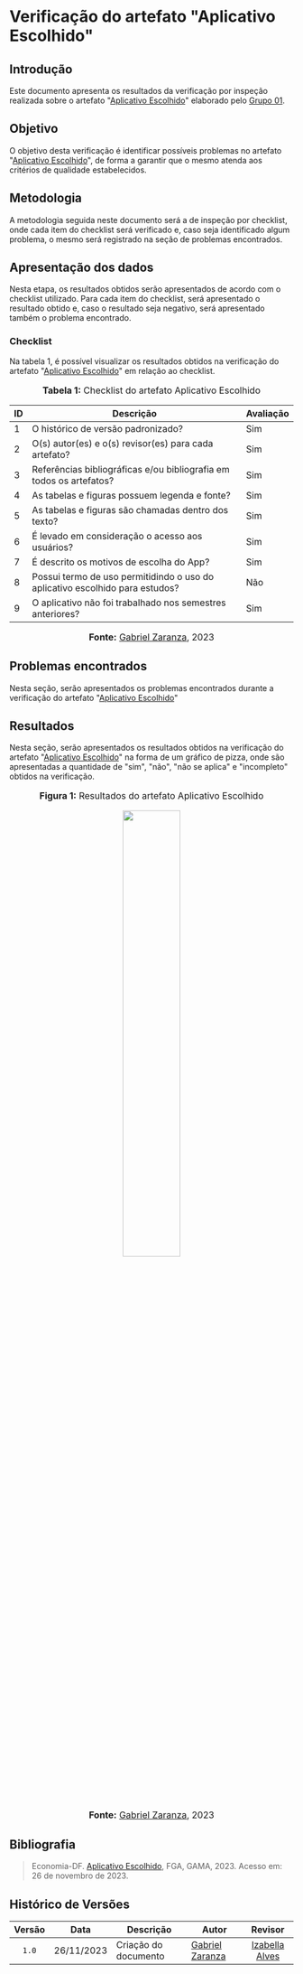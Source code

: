 # Verificação do artefato "Aplicativo Escolhido"

## Introdução

Este documento apresenta os resultados da verificação por inspeção realizada sobre o artefato "[Aplicativo Escolhido](https://requisitos-de-software.github.io/2023.2-Economia-DF/planejamento%20do%20projeto/app-selecionado/)" elaborado pelo [Grupo 01](https://github.com/Requisitos-de-Software/2023.2-Economia-DF).

## Objetivo

O objetivo desta verificação é identificar possíveis problemas no artefato "[Aplicativo Escolhido](https://requisitos-de-software.github.io/2023.2-Economia-DF/planejamento%20do%20projeto/app-selecionado/)", de forma a garantir que o mesmo atenda aos critérios de qualidade estabelecidos.

## Metodologia

A metodologia seguida neste documento será a de inspeção por checklist, onde cada item do checklist será verificado e, caso seja identificado algum problema, o mesmo será registrado na seção de problemas encontrados.


## Apresentação dos dados

Nesta etapa, os resultados obtidos serão apresentados de acordo com o checklist utilizado. Para cada item do checklist, será apresentado o resultado obtido e, caso o resultado seja negativo, será apresentado também o problema encontrado.

### Checklist 

Na tabela 1, é possível visualizar os resultados obtidos na verificação do artefato "[Aplicativo Escolhido](https://requisitos-de-software.github.io/2023.2-Economia-DF/planejamento%20do%20projeto/app-selecionado/)" em relação ao checklist.

<div align="center">
<font size="3"><p style="text-align: center"><b>Tabela 1:</b> Checklist do artefato Aplicativo Escolhido</p></font>

<table>

<thead>
    <tr>
        <th>ID</th>
        <th>Descrição</th>
        <th>Avaliação</th>
    </tr>
</thead>
<tbody>
    <tr>
        <td>  1 </td>
        <td> O histórico de versão padronizado?  </td>
        <td> Sim </td>
    </tr>
    <tr>
        <td>  2 </td>
        <td> O(s) autor(es) e o(s) revisor(es) para
cada artefato?  </td>
        <td> Sim </td>
    </tr>
    <tr>
        <td>  3 </td>
        <td> Referências bibliográficas e/ou bibliografia
em todos os artefatos?  </td>
        <td> Sim </td>
    </tr>
    <tr>
        <td>  4 </td>
        <td> As tabelas e figuras possuem legenda e
fonte?  </td>
        <td> Sim </td>
    </tr>
    <tr>
        <td>  5 </td>
        <td> As tabelas e figuras são chamadas dentro
dos texto?  </td>
        <td> Sim </td>
    </tr>
    <tr>
        <td>  6 </td>
        <td> É levado em consideração o acesso aos usuários?  </td>
        <td> Sim </td>
    </tr>
    <tr>
        <td>  7 </td>
        <td>  É descrito os motivos de escolha do App? </td>
        <td> Sim </td>
    </tr>
    <tr>
        <td>  8 </td>
        <td>  Possui termo de uso permitidindo o uso do aplicativo escolhido para estudos? </td>
        <td>   Não  </td>
    </tr>
     <tr>
        <td>  9 </td>
        <td>  O aplicativo não foi trabalhado nos semestres anteriores? </td>
        <td> Sim </td>
    </tr>
       
</tbody>
</table>

        
    
</tbody>
</table>


<font size="3"><p style="text-align: center"><b>Fonte:</b> <a href="https://github.com/GZaranza">Gabriel Zaranza</a>, 2023</p></font>
</div>




## Problemas encontrados

Nesta seção, serão apresentados os problemas encontrados durante a verificação do artefato "[Aplicativo Escolhido](https://requisitos-de-software.github.io/2023.2-Economia-DF/planejamento%20do%20projeto/app-selecionado/)"



## Resultados

Nesta seção, serão apresentados os resultados obtidos na verificação do artefato "[Aplicativo Escolhido](https://requisitos-de-software.github.io/2023.2-Economia-DF/planejamento%20do%20projeto/app-selecionado/)" na forma de um gráfico de pizza, onde são apresentadas a quantidade de "sim", "não", "não se aplica" e "incompleto" obtidos na verificação.

<div align="center">
<font size="3"><p style="text-align: center"><b>Figura 1:</b> Resultados do artefato Aplicativo Escolhido</p></font>

 <img src="" style="width: 45%;">


<font size="3"><p style="text-align: center"><b>Fonte:</b> <a href="https://github.com/GZaranza">Gabriel Zaranza</a>, 2023</p></font>
</div>


## Bibliografia

> Economia-DF. [Aplicativo Escolhido](https://requisitos-de-software.github.io/2023.2-Economia-DF/planejamento%20do%20projeto/app-selecionado/), FGA, GAMA, 2023. Acesso em: 26 de novembro de 2023.

## Histórico de Versões

| Versão | Data   | Descrição     | Autor     |  Revisor        |
| :----: | ------ | ------------- | --------- | :-------------: |
| `1.0`  | 26/11/2023 | Criação do documento  | [Gabriel Zaranza](https://github.com/GZaranza) |[Izabella Alves](https://github.com/izabellaalves)| 
